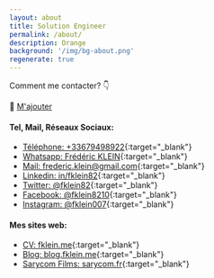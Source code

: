 ```yaml
---
layout: about
title: Solution Engineer
permalink: /about/
description: Orange
background: '/img/bg-about.png'
regenerate: true
---
```


Comment me contacter? 👇

📲 [M'ajouter](/img/vcard_fklein.vcf "Vcard") 

#### Tel, Mail, Réseaux Sociaux:

- [Téléphone: +33679498922](tel:+33679498922){:target="_blank"}
- [Whatsapp: Frédéric KLEIN](https://wa.me/+33679498922){:target="_blank"}
- [Mail: frederic.klein@gmail.com](mailto:frederic.klein@gmail.com){:target="_blank"}
- [Linkedin: in/fklein82](https://www.linkedin.com/in/fklein82/){:target="_blank"}
- [Twitter: @fklein82](http://www.twitter.com/fklein82){:target="_blank"}
- [Facebook: @fklein8210](https://www.facebook.com/fklein8210){:target="_blank"}
- [Instagram: @fklein007](http://www.instagram.com/fklein007){:target="_blank"}

#### Mes sites web:

- [CV: fklein.me](https://www.fklein.me){:target="_blank"}
- [Blog: blog.fklein.me](https://blog.fklein.me){:target="_blank"}
- [Sarycom Films: sarycom.fr](https://www.sarycom.fr){:target="_blank"}
